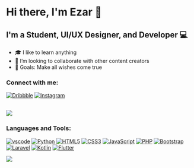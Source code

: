 # Hi there, I'm Ezar 👋

## I'm a Student, UI/UX Designer, and Developer 💻

- 🎓 I like to learn anything
- 👯 I’m looking to collaborate with other content creators
- 🎯 Goals: Make all wishes come true

### Connect with me:

[![Dribbble](https://img.shields.io/badge/Dribbble-EA4C89?style=for-the-badge&logo=dribbble&logoColor=white)](https://dribbble.com/ezar_pramana)
[![Instagram](https://img.shields.io/badge/Instagram-E4405F?style=for-the-badge&logo=instagram&logoColor=white)](https://www.instagram.com/ezarsatpra)

<br />
<img src="https://github-readme-stats.vercel.app/api?username=ezarsatria12&show_icons=true&theme=tokyonight" /> 

### Languages and Tools:
[![vscode](https://img.shields.io/badge/Visual_Studio_Code-0078D4?style=for-the-badge&logo=visual%20studio%20code&logoColor=white)]()
[![Python](https://img.shields.io/badge/Python-3776AB?style=for-the-badge&logo=python&logoColor=white)]()
[![HTML5](https://img.shields.io/badge/HTML5-E34F26?style=for-the-badge&logo=html5&logoColor=white)]()
[![CSS3](https://img.shields.io/badge/CSS3-1572B6?style=for-the-badge&logo=css3&logoColor=white)]()
[![JavaScript](https://img.shields.io/badge/JavaScript-323330?style=for-the-badge&logo=javascript&logoColor=F7DF1E)]()
[![PHP](https://img.shields.io/badge/PHP-777BB4?style=for-the-badge&logo=php&logoColor=white)]()
[![Bootstrap](https://img.shields.io/badge/Bootstrap-563D7C?style=for-the-badge&logo=bootstrap&logoColor=white)]()
[![Laravel](https://img.shields.io/badge/Laravel-FF2D20?style=for-the-badge&logo=laravel&logoColor=white)]()
[![Kotlin](https://img.shields.io/badge/Kotlin-0095D5?&style=for-the-badge&logo=kotlin&logoColor=white)]()
[![Flutter](https://img.shields.io/badge/Flutter-02569B?style=for-the-badge&logo=flutter&logoColor=white)]()

<img src="https://github-readme-stats.vercel.app/api/top-langs/?username=ezarsatria12&layout=compact&theme=tokyonight" />


[Instagram]: https://www.instagram.com/ezarsatpra
[Dribbble]: https://dribbble.com/ezar_pramana

